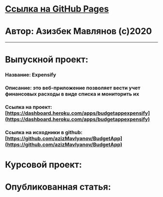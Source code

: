 # [Ссылка на GitHub Pages](https://github.com/azizMavlyanov/labs/)
# Автор: Азизбек Мавлянов (с)2020
---
# Выпускной проект:
### Название: Expensify
### Описание: это веб-приложение позволяет вести учет финансовых расходы в виде списка и мониторить их
### Ссылка на проект: [https://dashboard.heroku.com/apps/budgetappexpensify](https://dashboard.heroku.com/apps/budgetappexpensify)
### Ссылка на исходники в github: [https://github.com/azizMavlyanov/BudgetApp](https://github.com/azizMavlyanov/BudgetApp)

# Курсовой проект:

# Опубликованная статья:



